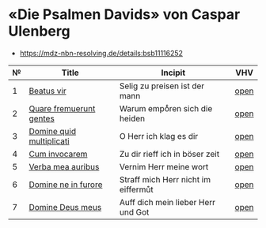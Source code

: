 # «Die Psalmen Davids» von Caspar Ulenberg

* https://mdz-nbn-resolving.de/details:bsb11116252

| № | Title                                                             | Incipit                             | VHV                                                                                                                                                               |
|---|-------------------------------------------------------------------|-------------------------------------|-------------------------------------------------------------------------------------------------------------------------------------------------------------------|
| 1 | [Beatus vir](kern/001-beatus-vir.krn)                             | Selig zu preisen ist der mann       | [open](https://verovio.humdrum.org/?file=https://raw.githubusercontent.com/WolfgangDrescher/ulenberg-psalmen-davids/master/kern/001-beatus-vir.krn)               |
| 2 | [Quare fremuerunt gentes](kern/002-quare-fremuerunt-gentes.krn)   | Warum empoͤren sich die heiden       | [open](https://verovio.humdrum.org/?file=https://raw.githubusercontent.com/WolfgangDrescher/ulenberg-psalmen-davids/master/kern/002-quare-fremuerunt-gentes.krn)  |
| 3 | [Domine quid multiplicati](kern/003-domine-quid-multiplicati.krn) | O Herr ich klag es dir              | [open](https://verovio.humdrum.org/?file=https://raw.githubusercontent.com/WolfgangDrescher/ulenberg-psalmen-davids/master/kern/003-domine-quid-multiplicati.krn) |
| 4 | [Cum invocarem](kern/004-cum-invocarem.krn)                       | Zu dir rieff ich in böser zeit      | [open](https://verovio.humdrum.org/?file=https://raw.githubusercontent.com/WolfgangDrescher/ulenberg-psalmen-davids/master/kern/004-cum-invocarem.krn)            |
| 5 | [Verba mea auribus](kern/005-verba-mea-auribus.krn)               | Vernim Herr meine wort              | [open](https://verovio.humdrum.org/?file=https://raw.githubusercontent.com/WolfgangDrescher/ulenberg-psalmen-davids/master/kern/005-verba-mea-auribus.krn)        |
| 6 | [Domine ne in furore](kern/006-domine-ne-in-furore.krn)           | Straff mich Herr nicht im eiffermůt | [open](https://verovio.humdrum.org/?file=https://raw.githubusercontent.com/WolfgangDrescher/ulenberg-psalmen-davids/master/kern/006-domine-ne-in-furore.krn)      |
| 7 | [Domine Deus meus](kern/007-domine-deus-meus.krn)                 | Auff dich mein lieber Herr und Got  | [open](https://verovio.humdrum.org/?file=https://raw.githubusercontent.com/WolfgangDrescher/ulenberg-psalmen-davids/master/kern/007-domine-deus-meus.krn)         |
